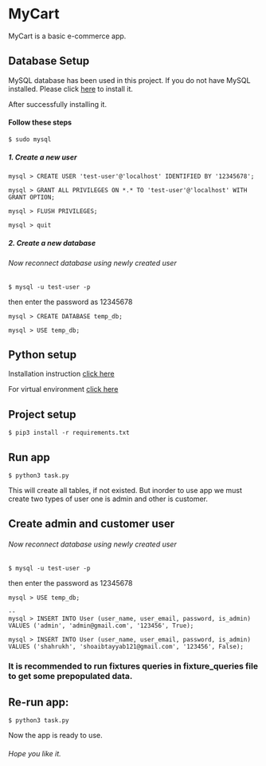 # MyCart

MyCart is a basic e-commerce app.

## Database Setup

MySQL database has been used in this project.
If you do not have MySQL installed.
Please click [here](https://www.digitalocean.com/community/tutorials/how-to-install-mysql-on-ubuntu-18-04) to install it.

After successfully installing it.

#### Follow these steps

```
$ sudo mysql
```
##### 1. Create a new user

```
mysql > CREATE USER 'test-user'@'localhost' IDENTIFIED BY '12345678';

mysql > GRANT ALL PRIVILEGES ON *.* TO 'test-user'@'localhost' WITH GRANT OPTION;

mysql > FLUSH PRIVILEGES;

mysql > quit
```

##### 2. Create a new database
###### Now reconnect database using newly created user
```
$ mysql -u test-user -p
```
then enter the password as 12345678

```
mysql > CREATE DATABASE temp_db;

mysql > USE temp_db;
```

## Python setup

Installation instruction [click here](https://phoenixnap.com/kb/how-to-install-python-3-ubuntu)

For virtual environment [click here](https://packaging.python.org/guides/installing-using-pip-and-virtual-environments/)


## Project setup

```
$ pip3 install -r requirements.txt
```

## Run app
```
$ python3 task.py
```
This will create all tables, if not existed. But inorder to use app we must create two types of user one is admin and other is customer.

## Create admin and customer user 

###### Now reconnect database using newly created user
```
$ mysql -u test-user -p
```
then enter the password as 12345678

```
mysql > USE temp_db;

-- 
mysql > INSERT INTO User (user_name, user_email, password, is_admin) VALUES ('admin', 'admin@gmail.com', '123456', True);

mysql > INSERT INTO User (user_name, user_email, password, is_admin) VALUES ('shahrukh', 'shoaibtayyab121@gmail.com', '123456', False);
```

### It is recommended to run fixtures queries in fixture_queries file to get some prepopulated data.

## Re-run app:
```
$ python3 task.py
```
Now the app is ready to use.

###### Hope you like it.
